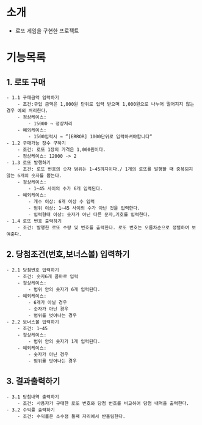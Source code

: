 # 소개
- 로또 게임을 구현한 프로젝트

# 기능목록
## 1. 로또 구매
    - 1.1 구매금액 입력하기
        - 조건:구입 금액은 1,000원 단위로 입력 받으며 1,000원으로 나누어 떨어지지 않는 경우 예외 처리한다.
        - 정상케이스:
            - 15000 → 정상처리
        - 예외케이스:
            - 1500입력시 → ”[ERROR] 1000단위로 입력하셔야합니다“
    - 1.2 구매가능 장수 구하기
        - 조건: 로또 1장의 가격은 1,000원이다.
        - 정상케이스: 12000 -> 2
    - 1.3 로또 발행하기
        - 조건: 로또 번호의 숫자 범위는 1~45까지이다./ 1개의 로또를 발행할 때 중복되지 않는 6개의 숫자를 뽑는다.
        - 정상케이스:
            - 1~45 사이의 수가 6개 입력된다.
        - 예외케이스:
            - 개수 이상: 6개 이상 수 입력
            - 범위 이상: 1~45 사이의 수가 아닌 것을 입력한다.
            - 입력형태 이상: 숫자가 아닌 다른 문자,기호를 입력한다.
    - 1.4 로또 번호 출력하기
        - 조건: 발행한 로또 수량 및 번호를 출력한다. 로또 번호는 오름차순으로 정렬하여 보여준다.
        
## 2. 당첨조건(번호,보너스볼) 입력하기
    - 2.1 당첨번호 입력하기
        - 조건: 숫자6개 콤마로 입력
        - 정상케이스:
            - 범위 안의 숫자가 6개 입력된다.
        - 예외케이스:
            - 6개가 아닐 경우
            - 숫자가 아닌 경우
            - 범위를 벗어나는 경우
    - 2.2 보너스볼 입력하기
        - 조건: 1~45
        - 정상케이스:
            - 범위 안의 숫자가 1개 입력된다.
        - 예외케이스:
            - 숫자가 아닌 경우
            - 범위를 벗어나는 경우

## 3. 결과출력하기
    - 3.1 당첨내역 출력하기
        - 조건: 사용자가 구매한 로또 번호와 당첨 번호를 비교하여 당첨 내역을 출력한다.
    - 3.2 수익률 출력하기
        - 조건: 수익률은 소수점 둘째 자리에서 반올림한다.
        